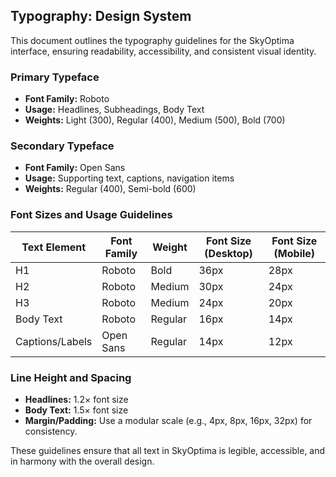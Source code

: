 ## Typography: Design System

This document outlines the typography guidelines for the SkyOptima interface, ensuring readability, accessibility, and consistent visual identity.

### Primary Typeface
- **Font Family:** Roboto
- **Usage:** Headlines, Subheadings, Body Text
- **Weights:** Light (300), Regular (400), Medium (500), Bold (700)

### Secondary Typeface
- **Font Family:** Open Sans
- **Usage:** Supporting text, captions, navigation items
- **Weights:** Regular (400), Semi-bold (600)

### Font Sizes and Usage Guidelines

| Text Element      | Font Family | Weight | Font Size (Desktop) | Font Size (Mobile) |
|-------------------|-------------|--------|---------------------|--------------------|
| H1                | Roboto      | Bold   | 36px                | 28px               |
| H2                | Roboto      | Medium | 30px                | 24px               |
| H3                | Roboto      | Medium | 24px                | 20px               |
| Body Text         | Roboto      | Regular| 16px                | 14px               |
| Captions/Labels   | Open Sans   | Regular| 14px                | 12px               |

### Line Height and Spacing
- **Headlines:** 1.2× font size
- **Body Text:** 1.5× font size
- **Margin/Padding:** Use a modular scale (e.g., 4px, 8px, 16px, 32px) for consistency.

These guidelines ensure that all text in SkyOptima is legible, accessible, and in harmony with the overall design.
